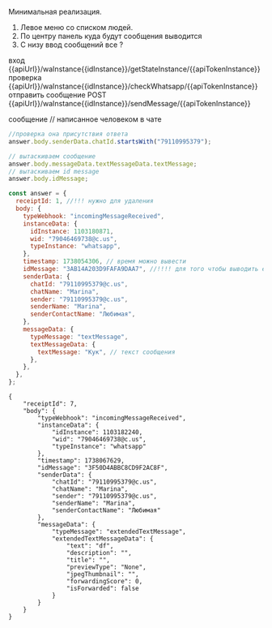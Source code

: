 Минимальная реализация.

1. Левое меню со списком людей.
2. По центру панель куда будут сообщения выводится
3. С низу ввод сообщений
   все ?

вход {{apiUrl}}/waInstance{{idInstance}}/getStateInstance/{{apiTokenInstance}}
проверка {{apiUrl}}/waInstance{{idInstance}}/checkWhatsapp/{{apiTokenInstance}}
отправить сообщение POST {{apiUrl}}/waInstance{{idInstance}}/sendMessage/{{apiTokenInstance}}

сообщение // написанное человеком в чате

```js
//проверка она присутствия ответа
answer.body.senderData.chatId.startsWith("79110995379");

// вытаскиваем сообщение
answer.body.messageData.textMessageData.textMessage;
// вытаскиваем id message
answer.body.idMessage;

const answer = {
  receiptId: 1, //!!! нужно для удаления
  body: {
    typeWebhook: "incomingMessageReceived",
    instanceData: {
      idInstance: 1103180871,
      wid: "79046469738@c.us",
      typeInstance: "whatsapp",
    },
    timestamp: 1738054306, // время можно вывести
    idMessage: "3AB14A203D9FAFA9DAA7", //!!!! для того чтобы выводить его в списке
    senderData: {
      chatId: "79110995379@c.us",
      chatName: "Marina",
      sender: "79110995379@c.us",
      senderName: "Marina",
      senderContactName: "Любимая",
    },
    messageData: {
      typeMessage: "textMessage",
      textMessageData: {
        textMessage: "Кук", // текст сообщения
      },
    },
  },
};
```

```
{
    "receiptId": 7,
    "body": {
        "typeWebhook": "incomingMessageReceived",
        "instanceData": {
            "idInstance": 1103182240,
            "wid": "79046469738@c.us",
            "typeInstance": "whatsapp"
        },
        "timestamp": 1738067629,
        "idMessage": "3F50D4ABBC8CD9F2AC8F",
        "senderData": {
            "chatId": "79110995379@c.us",
            "chatName": "Marina",
            "sender": "79110995379@c.us",
            "senderName": "Marina",
            "senderContactName": "Любимая"
        },
        "messageData": {
            "typeMessage": "extendedTextMessage",
            "extendedTextMessageData": {
                "text": "df",
                "description": "",
                "title": "",
                "previewType": "None",
                "jpegThumbnail": "",
                "forwardingScore": 0,
                "isForwarded": false
            }
        }
    }
}
```
